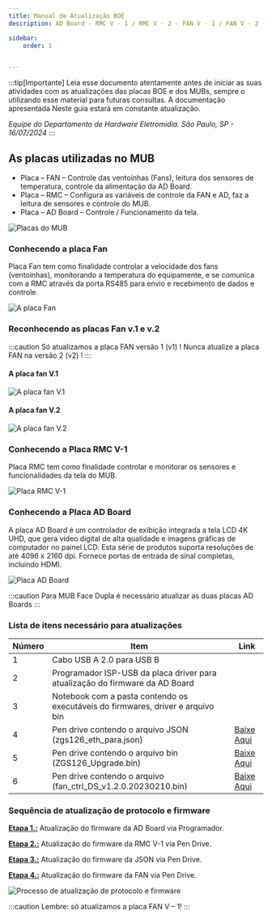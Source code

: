 ```yaml
---
title: Manual de Atualização BOE 
description: AD Board - RMC V - 1 / RMC V - 2 - FAN V - 1 / FAN V - 2 - JSON

sidebar:
    order: 1


---
```


[comment]: <> (Documentação online para o aplicativo Interface de Comando Eletromidia)
[comment]: <> (Criado por Alexandre de Abreu - alexandre.abreu@eletromidia.com.br)
[comment]: <> (Data : 17/06/2024)

 
:::tip[Importante]
Leia esse documento atentamente antes de iniciar as suas atividades com as atualizações das placas BOE e dos MUBs, sempre o utilizando esse material para futuras consultas. A documentação apresentada Neste guia estará em constante atualização.

<i>Equipe do Departamento de Hardware Eletromidia. 
São Paulo, SP  - 16/07/2024</i>
::: 

## As placas utilizadas no MUB

- Placa – FAN – Controle das ventoinhas (Fans), leitura dos sensores de temperatura, controle
da alimentação da AD Board.
- Placa – RMC – Configura as variáveis de controle da FAN e AD, faz a leitura de sensores e controle do MUB.
- Placa – AD Board – Controle / Funcionamento da tela.

![Placas do MUB](https://i.imgur.com/Hx3J3vF.png)

### Conhecendo a placa Fan

Placa Fan tem como finalidade controlar a velocidade dos fans (ventoinhas), monitorando
a temperatura do equipamente, e se comunica com a RMC através da porta RS485 para envio e recebimento
de dados e controle.

![A placa Fan](https://i.imgur.com/2AIMfR5.png)

### Reconhecendo as placas Fan v.1 e v.2
:::caution
Só atualizamos a placa FAN versão 1 (v1) ! Nunca atualize a placa FAN na versão 2 (v2) !
:::

#### A placa fan V.1
![A placa fan V.1](https://i.imgur.com/X8hOmKc.jpeg)


#### A placa fan V.2
![A placa fan V.2](https://i.imgur.com/tn2Hhav.jpeg)

### Conhecendo a Placa RMC V-1
Placa RMC tem como finalidade controlar e monitorar os sensores e funcionalidades da tela do MUB.

![Placa RMC V-1](https://i.imgur.com/2mA3FzW.png)


### Conhecendo a Placa AD Board

A placa AD Board é um controlador de exibição integrada a tela LCD 4K UHD, que gera vídeo digital de alta qualidade e imagens gráficas de computador no painel LCD. Esta série de produtos suporta resoluções de até 4096 x 2160 dpi. Fornece portas de entrada de sinal completas, incluindo HDMI.

![Placa AD Board](https://i.imgur.com/WJRCVtK.png)

:::caution
Para MUB Face Dupla é necessário atualizar as duas placas AD Boards
:::

### Lista de itens necessário para atualizações

| Número | Item | Link |
| --------------- | --------------- | --------------- |
| 1 | Cabo USB A 2.0 para USB B | | 
| 2 | Programador ISP-USB da placa driver para atualização do firmware da AD Board | 
| 3 | Notebook com a pasta contendo os executáveis do firmwares, driver e arquivo bin 
| 4 | Pen drive contendo o arquivo JSON (zgs126_eth_para.json) | [Baixe Aqui](https://drive.google.com/drive/folders/1CMxiCqTR2AgFmQ1LFTlh1TRl-Qow18X0?usp=drive_link) | 
| 5 | Pen drive contendo o arquivo bin (ZGS126_Upgrade.bin)| [Baixe Aqui](https://drive.google.com/drive/folders/1aSIM5SkNw2XFQyDY34FqCN9aPBG8erE3?usp=drive_link) |
| 6 | Pen drive contendo o arquivo (fan_ctrl_DS_v1.2.0.20230210.bin)| [Baixe Aqui](https://drive.google.com/drive/folders/1_jb5Utj2UUmLkMQDTghFNHKMNO-X_XDh?usp=drive_link) |



### Sequência de atualização de protocolo e firmware 

<b><u>Etapa 1.:</b></u> Atualização do firmware da AD Board via Programador.

<b><u>Etapa 2.:</b></u> Atualização do firmware da RMC V-1 via Pen Drive.

<b><u>Etapa 3.:</b></u> Atualização do firmware da JSON via Pen Drive.

<b><u>Etapa 4.:</b></u> Atualização do firmware da FAN via Pen Drive.

![Processo de atualização de protocolo e firmware](https://i.imgur.com/6fFsbEa.png)

:::caution
Lembre: só atualizamos a placa FAN V – 1!
:::


